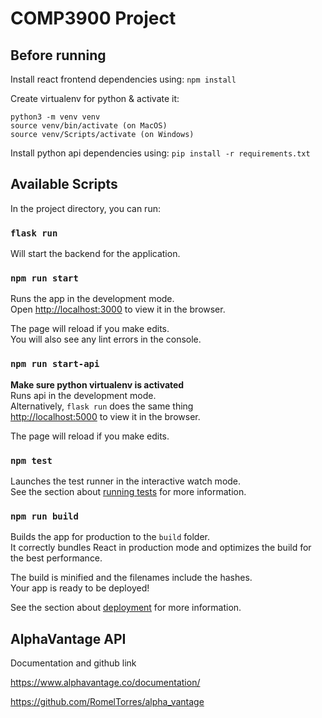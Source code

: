 # COMP3900 Project

## Before running

Install react frontend dependencies using: `npm install`

Create virtualenv for python & activate it:<br />

```
python3 -m venv venv
source venv/bin/activate (on MacOS)
source venv/Scripts/activate (on Windows)
```

Install python api dependencies using: `pip install -r requirements.txt`

## Available Scripts

In the project directory, you can run:

### `flask run`

Will start the backend for the application.

### `npm run start`

Runs the app in the development mode.<br />
Open [http://localhost:3000](http://localhost:3000) to view it in the browser.

The page will reload if you make edits.<br />
You will also see any lint errors in the console.

### `npm run start-api`

__Make sure python virtualenv is activated__ <br />
Runs api in the development mode. <br />
Alternatively, `flask run` does the same thing<br />
[http://localhost:5000](http://localhost:5000) to view it in the browser.

The page will reload if you make edits.

### `npm test`

Launches the test runner in the interactive watch mode.<br />
See the section about [running tests](https://facebook.github.io/create-react-app/docs/running-tests) for more information.

### `npm run build`

Builds the app for production to the `build` folder.<br />
It correctly bundles React in production mode and optimizes the build for the best performance.

The build is minified and the filenames include the hashes.<br />
Your app is ready to be deployed!

See the section about [deployment](https://facebook.github.io/create-react-app/docs/deployment) for more information.

## AlphaVantage API
Documentation and github link

https://www.alphavantage.co/documentation/

https://github.com/RomelTorres/alpha_vantage
